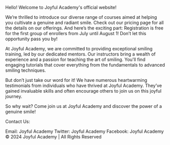 Hello! Welcome to Joyful Academy's official website!

We’re thrilled to introduce our diverse range of courses aimed at helping you cultivate a genuine and radiant smile. Check out our pricing page for all the details on our offerings. And here’s the exciting part: Registration is free for the first group of enrollers from July until August 1! Don’t let this opportunity pass you by!

At Joyful Academy, we are committed to providing exceptional smiling training, led by our dedicated mentors. Our instructors bring a wealth of experience and a passion for teaching the art of smiling. You'll find engaging tutorials that cover everything from the fundamentals to advanced smiling techniques.

But don’t just take our word for it! We have numerous heartwarming testimonials from individuals who have thrived at Joyful Academy. They’ve gained invaluable skills and often encourage others to join us on this joyful journey.

So why wait? Come join us at Joyful Academy and discover the power of a genuine smile!

Contact Us:

Email: Joyful Academy
Twitter: Joyful Academy
Facebook: Joyful Academy
© 2024 Joyful Academy | All Rights Reserved

